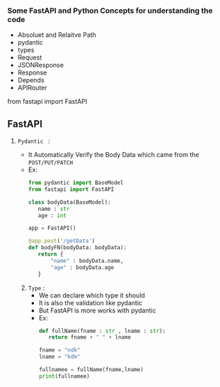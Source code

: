 ### Some FastAPI and Python Concepts for understanding the code

  - Absoluet and Relaitve Path
  - pydantic
  - types
  - Request
  - JSONResponse
  - Response
  - Depends
  - APIRouter

from fastapi import FastAPI

## FastAPI 

1. `Pydantic ` : 
   - It Automatically Verify the Body Data which came from the `POST/PUT/PATCH`
   - Ex: 
     ```python 
     from pydantic import BaseModel
     from fastapi import FastAPI
     
     class bodyData(BaseModel):
        name : str 
        age : int 
     
     app = FastAPI()
     
     @app.post('/getData')
     def bodyFN(bodyData: bodyData):
        return {
            "name" : bodyData.name,
            "age" : bodyData.age     
        }
     ```

   2. `Type` : 
       - We can declare which type it should 
       - It is also the validation like pydantic
       - But FastAPI is more works with pydantic 
       - Ex:
         ```python
         def fullName(fname : str , lname : str):
            return fname + " " + lname
         
         fname = "ndk"
         lname = "kdm"
         
         fullnamee = fullName(fname,lname)
         print(fullnamee)
         ```